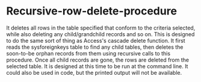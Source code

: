# Recursive-row-delete-procedure

It deletes all rows in the table specified that conform to the criteria selected, while also deleting any child/grandchild records and so on. This is designed to do the same sort of thing as Access's cascade delete function. 
It first reads the sysforeignkeys table to find any child tables, then deletes the soon-to-be orphan records from them using recursive calls to this procedure. 
Once all child records are gone, the rows are deleted from the selected table. It is designed at this time to be run at the command line. It could also be used in code, but the printed output will not be available.



